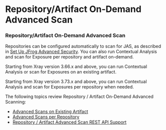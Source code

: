# Repository/Artifact On-Demand Advanced Scan

### Repository/Artifact On-Demand Advanced Scan <a href="#uuid-fc7a5ed8-a03f-0b13-d187-ecd668749797" id="uuid-fc7a5ed8-a03f-0b13-d187-ecd668749797"></a>

Repositories can be configured automatically to scan for JAS, as described in [Set Up JFrog Advanced Security](https://about/document/preview/566775#UUID-cc9172a9-c187-03e6-2c28-e4a992e08c9f). You can also run Contextual Analysis and scan for Exposure per repository and artifact on-demand.

Starting from Xray version 3.66.x and above, you can run Contextual Analysis or scan for Exposures on an existing artifact.

Starting from Xray version 3.73.x and above, you can run Contextual Analysis and scan for Exposures per repository when needed.

The following topics review Repository / Artifact On-Demand Advanced Scanning:

* [Advanced Scans on Existing Artifact](https://about/document/preview/642103#UUID-46211ff8-ff34-a42b-e579-32e2bf66ef94)
* [Advanced Scans per Repository](https://about/document/preview/642104#UUID-ea184f23-1ee0-f114-c130-03ec8bdf95ec)
* [Repository / Artifact Advanced Scan REST API Support](https://about/document/preview/642105#UUID-037f45c8-639f-b36e-1c30-499c478a3550)
